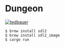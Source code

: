 # Dungeon
[![tedbauer](https://circleci.com/github/tedbauer/dungeon.svg?style=svg)](https://app.circleci.com/pipelines/github/tedbauer/dungeon)

    $ brew install sdl2
    $ brew install sdl2_image
    $ cargo run

